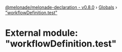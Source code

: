 [@melonade/melonade-declaration - v0.8.0](../README.md) › [Globals](../globals.md) › ["workflowDefinition.test"](_workflowdefinition_test_.md)

# External module: "workflowDefinition.test"


